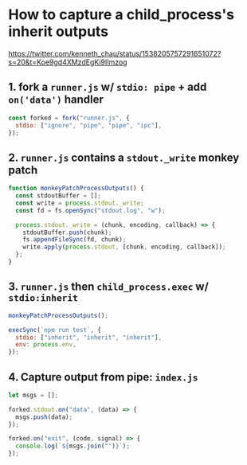# How to capture a child_process's inherit outputs
https://twitter.com/kenneth_chau/status/1538205757291651072?s=20&t=Koe9gd4XMzdEgKi9IImzog

## 1. fork a `runner.js` w/ `stdio: pipe` + add `on('data')` handler

```js
const forked = fork("runner.js", {
  stdio: ["ignore", "pipe", "pipe", "ipc"],
});
```

## 2. `runner.js` contains a `stdout._write` monkey patch

```js
function monkeyPatchProcessOutputs() {
  const stdoutBuffer = [];
  const write = process.stdout._write;
  const fd = fs.openSync("stdout.log", "w");

  process.stdout._write = (chunk, encoding, callback) => {
    stdoutBuffer.push(chunk);
    fs.appendFileSync(fd, chunk);
    write.apply(process.stdout, [chunk, encoding, callback]);
  };
}
```

## 3. `runner.js` then `child_process.exec` w/ `stdio:inherit`

```js
monkeyPatchProcessOutputs();

execSync(`npm run test`, {
  stdio: ["inherit", "inherit", "inherit"],
  env: process.env,
});
```

## 4. Capture output from pipe: `index.js`

```js
let msgs = [];

forked.stdout.on("data", (data) => {
  msgs.push(data);
});

forked.on("exit", (code, signal) => {
  console.log(`${msgs.join("")}`);
});
```